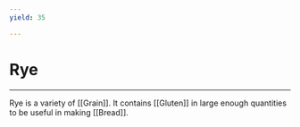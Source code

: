 ```yaml
---
yield: 35

---
```



# Rye
---
Rye is a variety of [[Grain]]. It contains [[Gluten]] in large enough quantities to be useful in making [[Bread]]. 
